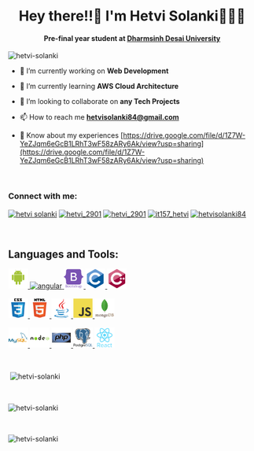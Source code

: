<h1 align="center">Hey there!!👋 I'm Hetvi Solanki👩🏻‍💻</h1>
<h4 align="center">Pre-final year student at <a href="https://www.ddu.ac.in/">Dharmsinh Desai University</a></h4>

<p align="left"> <img src="https://komarev.com/ghpvc/?username=hetvi-solanki&label=Profile%20views&color=0e75b6&style=flat" alt="hetvi-solanki" /> </p>

- 🔭 I’m currently working on **Web Development**

- 🌱 I’m currently learning **AWS Cloud Architecture**

- 👯 I’m looking to collaborate on **any Tech Projects**

- 📫 How to reach me **hetvisolanki84@gmail.com**

- 📄 Know about my experiences [https://drive.google.com/file/d/1Z7W-YeZJqm6eGcB1LRhT3wF58zARy6Ak/view?usp=sharing](https://drive.google.com/file/d/1Z7W-YeZJqm6eGcB1LRhT3wF58zARy6Ak/view?usp=sharing)
<br>
<h3 align="left">Connect with me:</h3>
<p align="left">
<a href="https://www.linkedin.com/in/hetvi-solanki-5058891b3/" target="blank"><img align="center" src="https://raw.githubusercontent.com/rahuldkjain/github-profile-readme-generator/master/src/images/icons/Social/linked-in-alt.svg" alt="hetvi solanki" height="30" width="40" /></a>
<a href="https://instagram.com/hetvi_2901" target="blank"><img align="center" src="https://raw.githubusercontent.com/rahuldkjain/github-profile-readme-generator/master/src/images/icons/Social/instagram.svg" alt="hetvi_2901" height="30" width="40" /></a>
<a href="https://www.codechef.com/users/hetvi_2901" target="blank"><img align="center" src="https://cdn.jsdelivr.net/npm/simple-icons@3.1.0/icons/codechef.svg" alt="hetvi_2901" height="30" width="40" /></a>
<a href="https://www.hackerrank.com/it157_hetvi" target="blank"><img align="center" src="https://raw.githubusercontent.com/rahuldkjain/github-profile-readme-generator/master/src/images/icons/Social/hackerrank.svg" alt="it157_hetvi" height="30" width="40" /></a>
<a href="https://www.leetcode.com/hetvisolanki84" target="blank"><img align="center" src="https://raw.githubusercontent.com/rahuldkjain/github-profile-readme-generator/master/src/images/icons/Social/leet-code.svg" alt="hetvisolanki84" height="30" width="40" /></a>
</p>
<br>
<h2 align="left">Languages and Tools:</h2>

<p align="left">
  <a href="https://developer.android.com" target="_blank" rel="noreferrer"> <img src="https://raw.githubusercontent.com/devicons/devicon/master/icons/android/android-original-wordmark.svg" alt="android" width="40" height="40"/> </a> 
  <a href="https://angular.io" target="_blank" rel="noreferrer"> <img src="https://angular.io/assets/images/logos/angular/angular.svg" alt="angular" width="40" height="40"/> </a>
  <a href="https://getbootstrap.com" target="_blank" rel="noreferrer"> <img src="https://raw.githubusercontent.com/devicons/devicon/master/icons/bootstrap/bootstrap-plain-wordmark.svg" alt="bootstrap" width="40" height="40"/> </a>
  <a href="https://www.cprogramming.com/" target="_blank" rel="noreferrer"> <img src="https://raw.githubusercontent.com/devicons/devicon/master/icons/c/c-original.svg" alt="c" width="40" height="40"/> </a>
  <a href="https://www.w3schools.com/cpp/" target="_blank" rel="noreferrer"> <img src="https://raw.githubusercontent.com/devicons/devicon/master/icons/cplusplus/cplusplus-original.svg" alt="cplusplus" width="40" height="40"/> </a> <br><br>
  <a href="https://www.w3schools.com/css/" target="_blank" rel="noreferrer"> <img src="https://raw.githubusercontent.com/devicons/devicon/master/icons/css3/css3-original-wordmark.svg" alt="css3" width="40" height="40"/> </a>
  <a href="https://www.w3.org/html/" target="_blank" rel="noreferrer"> <img src="https://raw.githubusercontent.com/devicons/devicon/master/icons/html5/html5-original-wordmark.svg" alt="html5" width="40" height="40"/> </a> 
  <a href="https://www.java.com" target="_blank" rel="noreferrer"> <img src="https://raw.githubusercontent.com/devicons/devicon/master/icons/java/java-original.svg" alt="java" width="40" height="40"/> </a>
  <a href="https://developer.mozilla.org/en-US/docs/Web/JavaScript" target="_blank" rel="noreferrer"> <img src="https://raw.githubusercontent.com/devicons/devicon/master/icons/javascript/javascript-original.svg" alt="javascript" width="40" height="40"/> </a> 
  <a href="https://www.mongodb.com/" target="_blank" rel="noreferrer"> <img src="https://raw.githubusercontent.com/devicons/devicon/master/icons/mongodb/mongodb-original-wordmark.svg" alt="mongodb" width="40" height="40"/> </a> <br><br>
  <a href="https://www.mysql.com/" target="_blank" rel="noreferrer"> <img src="https://raw.githubusercontent.com/devicons/devicon/master/icons/mysql/mysql-original-wordmark.svg" alt="mysql" width="40" height="40"/> </a>
  <a href="https://nodejs.org" target="_blank" rel="noreferrer"> <img src="https://raw.githubusercontent.com/devicons/devicon/master/icons/nodejs/nodejs-original-wordmark.svg" alt="nodejs" width="40" height="40"/> </a> 
  <a href="https://www.php.net" target="_blank" rel="noreferrer"> <img src="https://raw.githubusercontent.com/devicons/devicon/master/icons/php/php-original.svg" alt="php" width="40" height="40"/> </a>
  <a href="https://www.postgresql.org" target="_blank" rel="noreferrer"> <img src="https://raw.githubusercontent.com/devicons/devicon/master/icons/postgresql/postgresql-original-wordmark.svg" alt="postgresql" width="40" height="40"/> </a>
  <a href="https://reactjs.org/" target="_blank" rel="noreferrer"> <img src="https://raw.githubusercontent.com/devicons/devicon/master/icons/react/react-original-wordmark.svg" alt="react" width="40" height="40"/> </a> </p>

<br>

<p>&nbsp;<img align="center" src="https://github-readme-stats.vercel.app/api?username=hetvi-solanki&show_icons=true&locale=en" alt="hetvi-solanki" /></p>
<br>
<p><img align="center" src="https://github-readme-stats.vercel.app/api/top-langs?username=hetvi-solanki&show_icons=true&locale=en&layout=compact" alt="hetvi-solanki" /></p>
<br>
<p><img align="center" src="https://github-readme-streak-stats.herokuapp.com/?user=hetvi-solanki&" alt="hetvi-solanki" /></p>
